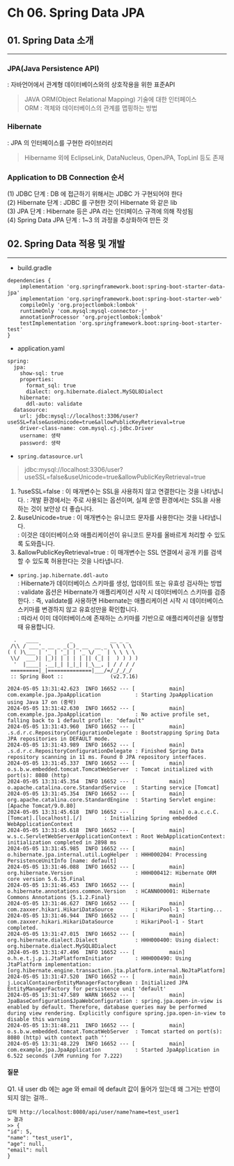 # Ch 06. Spring Data JPA
## 01. Spring Data 소개
---
### JPA(Java Persistence API) 
: 자바언어에서 관계형 데이터베이스와의 상호작용을 위한 표준API   
> JAVA ORM(Object Relational Mapping) 기술에 대한 인터페이스   
> ORM : 객체와 데이터베이스의 관계를 맵핑하는 방법   

### Hibernate 
: JPA 의 인터페이스를 구현한 라이브러리   
> Hibername 외에 EclipseLink, DataNucleus, OpenJPA, TopLinl 등도 존재

### Application to DB Connection 순서
(1) JDBC 단계 : DB 에 접근하기 위해서는 JDBC 가 구현되어야 한다   
(2) Hibernate 단계 : JDBC 를 구현한 것이 Hibernate 와 같은 lib   
(3) JPA 단계 : Hibernate 등은 JPA 라는 인터페이스 규격에 의해 작성됨   
(4) Spring Data JPA 단계 : 1~3 의 과정을 추상화하여 만든 것   


## 02. Spring Data 적용 및 개발
---
* build.gradle
```
dependencies {
	implementation 'org.springframework.boot:spring-boot-starter-data-jpa'
	implementation 'org.springframework.boot:spring-boot-starter-web'
	compileOnly 'org.projectlombok:lombok'
	runtimeOnly 'com.mysql:mysql-connector-j'
	annotationProcessor 'org.projectlombok:lombok'
	testImplementation 'org.springframework.boot:spring-boot-starter-test'
}
```
* application.yaml
```
spring:
  jpa:
    show-sql: true
    properties:
      format_sql: true
      dialect: org.hibernate.dialect.MySQL8Dialect
    hibernate:
      ddl-auto: validate
  datasource:
    url: jdbc:mysql://localhost:3306/user?useSSL=false&useUnicode=true&allowPublicKeyRetrieval=true
    driver-class-name: com.mysql.cj.jdbc.Driver
    username: 생략
    password: 생략
```
* `spring.datasource.url`   
> jdbc:mysql://localhost:3306/user?useSSL=false&useUnicode=true&allowPublicKeyRetrieval=true   
1. ?useSSL=false
: 이 매개변수는 SSL을 사용하지 않고 연결한다는 것을 나타냅니다.
: 개발 환경에서는 주로 사용되는 옵션이며, 실제 운영 환경에서는 SSL을 사용하는 것이 보안상 더 좋습니다.
2. &useUnicode=true
: 이 매개변수는 유니코드 문자를 사용한다는 것을 나타냅니다.   
: 이것은 데이터베이스와 애플리케이션이 유니코드 문자를 올바르게 처리할 수 있도록 도와줍니다.
3. &allowPublicKeyRetrieval=true
: 이 매개변수는 SSL 연결에서 공개 키를 검색할 수 있도록 허용한다는 것을 나타냅니다.

* `spring.jap.hibernate.ddl-auto`   
: Hibernate가 데이터베이스 스키마를 생성, 업데이트 또는 유효성 검사하는 방법     
: validate 옵션은 Hibernate가 애플리케이션 시작 시 데이터베이스 스키마를 검증한다.
: 즉, validate를 사용하면 Hibernate는 애플리케이션 시작 시 데이터베이스 스키마를 변경하지 않고 유효성만을 확인합니다.   
: 따라서 이미 데이터베이스에 존재하는 스키마를 기반으로 애플리케이션을 실행할 때 유용합니다.   

```
  .   ____          _            __ _ _
 /\\ / ___'_ __ _ _(_)_ __  __ _ \ \ \ \
( ( )\___ | '_ | '_| | '_ \/ _` | \ \ \ \
 \\/  ___)| |_)| | | | | || (_| |  ) ) ) )
  '  |____| .__|_| |_|_| |_\__, | / / / /
 =========|_|==============|___/=/_/_/_/
 :: Spring Boot ::               (v2.7.16)

2024-05-05 13:31:42.623  INFO 16652 --- [           main] com.example.jpa.JpaApplication           : Starting JpaApplication using Java 17 on (중략)
2024-05-05 13:31:42.630  INFO 16652 --- [           main] com.example.jpa.JpaApplication           : No active profile set, falling back to 1 default profile: "default"
2024-05-05 13:31:43.960  INFO 16652 --- [           main] .s.d.r.c.RepositoryConfigurationDelegate : Bootstrapping Spring Data JPA repositories in DEFAULT mode.
2024-05-05 13:31:43.989  INFO 16652 --- [           main] .s.d.r.c.RepositoryConfigurationDelegate : Finished Spring Data repository scanning in 11 ms. Found 0 JPA repository interfaces.
2024-05-05 13:31:45.337  INFO 16652 --- [           main] o.s.b.w.embedded.tomcat.TomcatWebServer  : Tomcat initialized with port(s): 8080 (http)
2024-05-05 13:31:45.354  INFO 16652 --- [           main] o.apache.catalina.core.StandardService   : Starting service [Tomcat]
2024-05-05 13:31:45.354  INFO 16652 --- [           main] org.apache.catalina.core.StandardEngine  : Starting Servlet engine: [Apache Tomcat/9.0.80]
2024-05-05 13:31:45.618  INFO 16652 --- [           main] o.a.c.c.C.[Tomcat].[localhost].[/]       : Initializing Spring embedded WebApplicationContext
2024-05-05 13:31:45.618  INFO 16652 --- [           main] w.s.c.ServletWebServerApplicationContext : Root WebApplicationContext: initialization completed in 2898 ms
2024-05-05 13:31:45.985  INFO 16652 --- [           main] o.hibernate.jpa.internal.util.LogHelper  : HHH000204: Processing PersistenceUnitInfo [name: default]
2024-05-05 13:31:46.088  INFO 16652 --- [           main] org.hibernate.Version                    : HHH000412: Hibernate ORM core version 5.6.15.Final
2024-05-05 13:31:46.453  INFO 16652 --- [           main] o.hibernate.annotations.common.Version   : HCANN000001: Hibernate Commons Annotations {5.1.2.Final}
2024-05-05 13:31:46.627  INFO 16652 --- [           main] com.zaxxer.hikari.HikariDataSource       : HikariPool-1 - Starting...
2024-05-05 13:31:46.944  INFO 16652 --- [           main] com.zaxxer.hikari.HikariDataSource       : HikariPool-1 - Start completed.
2024-05-05 13:31:47.015  INFO 16652 --- [           main] org.hibernate.dialect.Dialect            : HHH000400: Using dialect: org.hibernate.dialect.MySQL8Dialect
2024-05-05 13:31:47.496  INFO 16652 --- [           main] o.h.e.t.j.p.i.JtaPlatformInitiator       : HHH000490: Using JtaPlatform implementation: [org.hibernate.engine.transaction.jta.platform.internal.NoJtaPlatform]
2024-05-05 13:31:47.520  INFO 16652 --- [           main] j.LocalContainerEntityManagerFactoryBean : Initialized JPA EntityManagerFactory for persistence unit 'default'
2024-05-05 13:31:47.589  WARN 16652 --- [           main] JpaBaseConfiguration$JpaWebConfiguration : spring.jpa.open-in-view is enabled by default. Therefore, database queries may be performed during view rendering. Explicitly configure spring.jpa.open-in-view to disable this warning
2024-05-05 13:31:48.211  INFO 16652 --- [           main] o.s.b.w.embedded.tomcat.TomcatWebServer  : Tomcat started on port(s): 8080 (http) with context path ''
2024-05-05 13:31:48.229  INFO 16652 --- [           main] com.example.jpa.JpaApplication           : Started JpaApplication in 6.522 seconds (JVM running for 7.222)
```


#### 질문
Q1. 내 user db 에는 age 와 email 에 default 값이 들어가 있는데 왜 그거는 반영이 되지 않는 걸까..
```
입력 http://localhost:8080/api/user/name?name=test_user1
> 결과
>> {
"id": 5,
"name": "test_user1",
"age": null,
"email": null
}
```


